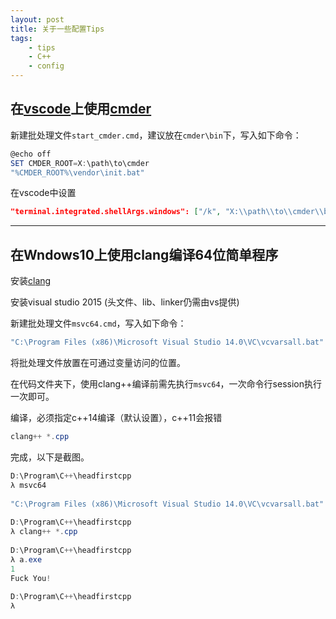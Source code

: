 ```yaml
---
layout: post
title: 关于一些配置Tips
tags: 
    - tips 
    - C++
    - config
---
```


##  在[vscode](https://code.visualstudio.com/)上使用[cmder](http://cmder.net/)

新建批处理文件`start_cmder.cmd`，建议放在`cmder\bin`下，写入如下命令：

```powershell
@echo off 
SET CMDER_ROOT=X:\path\to\cmder
"%CMDER_ROOT%\vendor\init.bat"
```

在vscode中设置

```json
"terminal.integrated.shellArgs.windows": ["/k", "X:\\path\\to\\cmder\\bin\\start_cmder.cmd"]
```

---

## 在Wndows10上使用clang编译64位简单程序

安装[clang](http://releases.llvm.org/download.html)

安装visual studio 2015 (头文件、lib、linker仍需由vs提供)

新建批处理文件`msvc64.cmd`，写入如下命令：

```powershell
"C:\Program Files (x86)\Microsoft Visual Studio 14.0\VC\vcvarsall.bat" amd64
```

将批处理文件放置在可通过变量访问的位置。

在代码文件夹下，使用clang++编译前需先执行`msvc64`，一次命令行session执行一次即可。

编译，必须指定c++14编译（默认设置），c++11会报错

```powershell
clang++ *.cpp
```

完成，以下是截图。

```powershell
D:\Program\C++\headfirstcpp                                                   
λ msvc64                                                                      
                                                                              
"C:\Program Files (x86)\Microsoft Visual Studio 14.0\VC\vcvarsall.bat" amd64  
                                                                              
D:\Program\C++\headfirstcpp                                                   
λ clang++ *.cpp                                                               
                                                                              
D:\Program\C++\headfirstcpp                                                   
λ a.exe                                                                       
1                                                                             
Fuck You!                                                                     
                                                                              
D:\Program\C++\headfirstcpp                                                   
λ                                                                             
```



